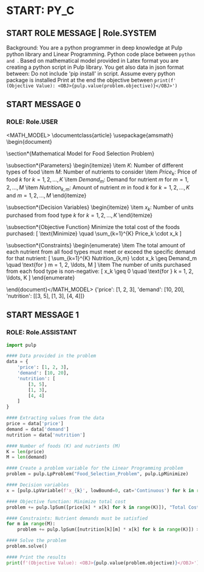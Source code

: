 # START: PY_C 
## START ROLE MESSAGE | Role.SYSTEM 
Background: You are a python programmer in deep knowledge at Pulp python library and Linear Programming. Python code place between ```python and ```. Based on mathematical model provided in Latex format you are creating a python script in Pulp library. You get also data in json format between: <DATA></DATA> Do not include 'pip install' in script. Assume every python package is installed Print at the end the objective between <OBJ></OBJ> `print(f' (Objective Value): <OBJ>{pulp.value(problem.objective)}</OBJ>')` 
## START MESSAGE 0 
### ROLE: Role.USER
<MATH_MODEL>
\documentclass{article}
\usepackage{amsmath}
\begin{document}

\section*{Mathematical Model for Food Selection Problem}

\subsection*{Parameters}
\begin{itemize}
    \item $K$: Number of different types of food
    \item $M$: Number of nutrients to consider
    \item $Price_k$: Price of food $k$ for $k = 1, 2, \ldots, K$
    \item $Demand_m$: Demand for nutrient $m$ for $m = 1, 2, \ldots, M$
    \item $Nutrition_{k,m}$: Amount of nutrient $m$ in food $k$ for $k = 1, 2, \ldots, K$ and $m = 1, 2, \ldots, M$
\end{itemize}

\subsection*{Decision Variables}
\begin{itemize}
    \item $x_k$: Number of units purchased from food type $k$ for $k = 1, 2, \ldots, K$
\end{itemize}

\subsection*{Objective Function}
Minimize the total cost of the foods purchased:
\[
\text{Minimize} \quad \sum_{k=1}^{K} Price_k \cdot x_k
\]

\subsection*{Constraints}
\begin{enumerate}
    \item The total amount of each nutrient from all food types must meet or exceed the specific demand for that nutrient:
    \[
    \sum_{k=1}^{K} Nutrition_{k,m} \cdot x_k \geq Demand_m \quad \text{for } m = 1, 2, \ldots, M
    \]
    \item The number of units purchased from each food type is non-negative:
    \[
    x_k \geq 0 \quad \text{for } k = 1, 2, \ldots, K
    \]
\end{enumerate}

\end{document}</MATH_MODEL>
<DATA>
{'price': [1, 2, 3], 'demand': [10, 20], 'nutrition': [[3, 5], [1, 3], [4, 4]]}</DATA>


## START MESSAGE 1 
### ROLE: Role.ASSISTANT
```python
import pulp

#### Data provided in the problem
data = {
    'price': [1, 2, 3],
    'demand': [10, 20],
    'nutrition': [
        [3, 5],
        [1, 3],
        [4, 4]
    ]
}

#### Extracting values from the data
price = data['price']
demand = data['demand']
nutrition = data['nutrition']

#### Number of foods (K) and nutrients (M)
K = len(price)
M = len(demand)

#### Create a problem variable for the Linear Programming problem
problem = pulp.LpProblem("Food_Selection_Problem", pulp.LpMinimize)

#### Decision variables
x = [pulp.LpVariable(f'x_{k}', lowBound=0, cat='Continuous') for k in range(K)]

#### Objective function: Minimize total cost
problem += pulp.lpSum([price[k] * x[k] for k in range(K)]), "Total Cost"

#### Constraints: Nutrient demands must be satisfied
for m in range(M):
    problem += pulp.lpSum([nutrition[k][m] * x[k] for k in range(K)]) >= demand[m], f"Demand_{m}"

#### Solve the problem
problem.solve()

#### Print the results
print(f'(Objective Value): <OBJ>{pulp.value(problem.objective)}</OBJ>')
```

